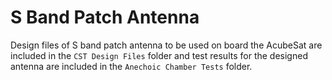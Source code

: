 # S Band Patch Antenna

Design files of S band patch antenna to be used on board the AcubeSat are included in the `CST Design Files` folder and test results for the designed antenna are included in the `Anechoic Chamber Tests` folder.